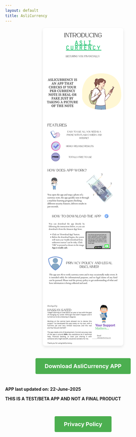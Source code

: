 ```yaml
---
layout: default
title: AsliCurrency
---
```


<style>
.gallery {
  display: flex;
  flex-wrap: wrap;
  justify-content: center;
  gap: 15px;
  margin-bottom: 30px;
}

.gallery img {
  max-width: 100%;
  height: auto;
  border-radius: 8px;
  box-shadow: 0 4px 8px rgba(0, 0, 0, 0.1);
}

.download-section {
  text-align: center;
  margin: 40px 0;
}

.button {
  display: inline-block;
  background-color: #4CAF50;
  color: white;
  padding: 15px 30px;
  text-decoration: none;
  border-radius: 4px;
  font-size: 18px;
  font-weight: bold;
  transition: background-color 0.3s;
}

.button:hover {
  background-color: #45a049;
}

.footer {
  text-align: center;
  margin-top: 3rem;
}
</style>

<!-- Banners -->
<div class="gallery">
  <img src="css/assets/top1.png" alt="Top banner">
</div>

<!-- Download button -->
<div class="download-section">
  <a class="button"
     href="https://github.com/nedge-developers/aslicurrency/releases/latest/download/Aslicurrency.apk"
     target="_blank" rel="noopener">
    Download AsliCurrency APP
  </a>
</div>
<div>
  <p> <b>APP last updated on: 22-June-2025</b> </p>
  <p> <b>THIS IS A TEST/BETA APP AND NOT A FINAL PRODUCT</b> </p>
</div>
<!-- Footer -->
<div class="footer">
  <a class="button"
     href="/privacy/"
     target="_blank" rel="noopener">
    Privacy Policy
  </a>
</div>
